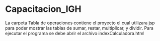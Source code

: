# Capacitacion_IGH
La carpeta Tabla de operaciones contiene el proyecto el cual utilizara jsp para poder mostrar las tablas de sumar, restar, multiplicar, y dividir. Para ejecutar el programa
se debe abrir el archivo indexCalculadora.html

